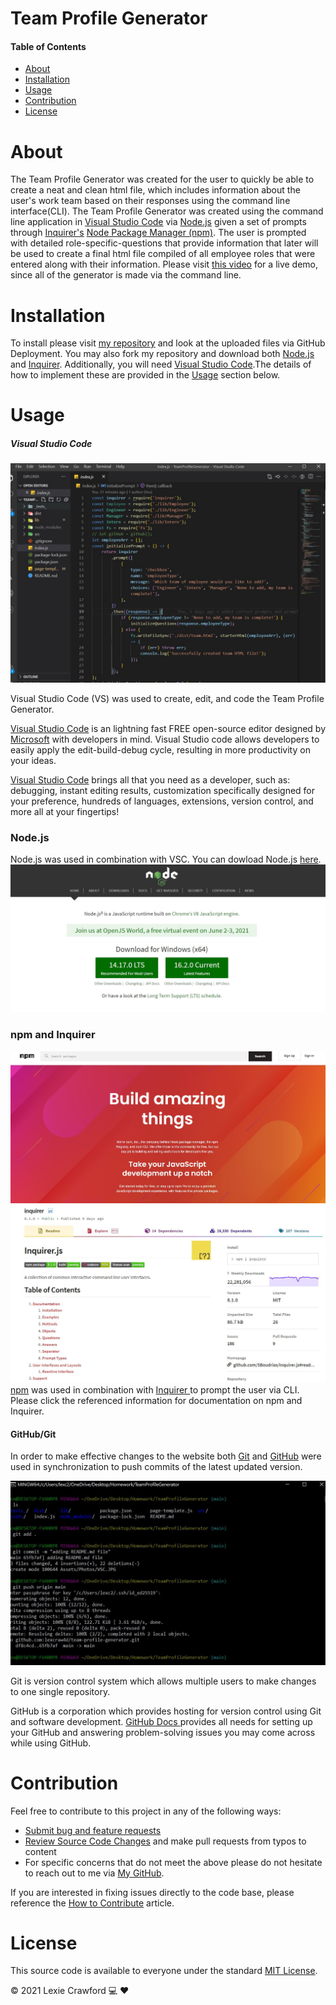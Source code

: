 # Team Profile Generator

#### Table of Contents

- [About](#About)
- [Installation](#Installation)
- [Usage](#Usage)
- [Contribution](#Contribution)
- [License](#License)

# About
The Team Profile Generator was created for the user to quickly be able to create a  neat and clean html file, which includes information about the user's work team based on their responses using the command line interface(CLI). The Team Profile Generator was created using the command line application in [Visual Studio Code](https://code.visualstudio.com/) via [Node.js](https://nodejs.org/en/) given a set of prompts through [Inquirer's](https://www.npmjs.com/package/inquirer) [Node Package Manager (npm)](https://www.npmjs.com/). The user is prompted with detailed role-specific-questions that provide information that later will be used to create a final html file compiled of all employee roles that were entered along with their information.
Please visit [this video](https://drive.google.com/file/d/1CzPWLf5dscZxKIJJqvdP-yWfrYn6Cyl9/view?usp=sharing) for a live demo, since all of the generator is made via the command line.

# Installation
To install please visit [my repository](https://github.com/lexcraw4d/team-profile-generator) and look at the uploaded files via GitHub Deployment. You may also fork my repository and download both [Node.js](https://nodejs.org/en/) and [Inquirer](https://www.npmjs.com/package/inquirer). Additionally, you will need [Visual Studio Code](https://code.visualstudio.com/).The details of how to implement these are provided in the [Usage](#Usage) section below.
# Usage
##### Visual Studio Code

![](Assets/Photos/VSC.JPG)

Visual Studio Code (VS) was used to create, edit, and code the Team Profile Generator.

[Visual Studio Code](https://code.visualstudio.com/) is an lightning fast FREE open-source editor designed by [Microsoft](https://www.microsoft.com/en-us/) with developers in mind. Visual Studio code allows developers to easily apply the edit-build-debug cycle, resulting in more productivity on your ideas.

[Visual Studio Code](https://code.visualstudio.com/) brings all that you need as a developer, such as: debugging, instant editing results, customization specifically designed for your preference, hundreds of languages, extensions, version control, and more all at your fingertips!

### Node.js
Node.js was used in combination with VSC. You can dowload Node.js [here](https://nodejs.org/en/).
![](Assets/Photos/nodejs.JPG)
### npm and Inquirer
![](Assets/Photos/npm.JPG)
![](Assets/Photos/Inquirer.JPG)
[npm](https://www.npmjs.com/package/inquirer) was used in combination with [Inquirer ](https://www.npmjs.com/package/inquirer) to prompt the user via CLI. Please click the referenced information for documentation on npm and Inquirer.

#### GitHub/Git

In order to make effective changes to the website both [Git](https://gitforwindows.org/) and [GitHub](https://github.com/) were used in synchronization to push commits of the latest updated version.

![](Assets/Photos/gitbash.JPG)

Git is version control system which allows multiple users to make changes to one single repository.

GitHub is a corporation which provides hosting for version control using Git and software development. [GitHub Docs ](https://docs.github.com/en/free-pro-team@latest/github/setting-up-and-managing-your-github-user-account/managing-user-account-settings) provides all needs for setting up your GitHub and answering problem-solving issues you may come across while using GitHub.

# Contribution

Feel free to contribute to this project in any of the following ways:

- [Submit bug and feature requests](https://github.com/lexcraw4d/team-profile-generator/issues)
- [Review Source Code Changes](https://github.com/lexcraw4d/team-profile-generator/pulls) and make pull requests from typos to content
- For specific concerns that do not meet the above please do not hesitate to reach out to me via [My GitHub](https://github.com/lexcraw4d).

If you are interested in fixing issues directly to the code base, please reference the [How to Contribute](https://github.com/microsoft/vscode/wiki/How-to-Contribute) article.

# License
This source code is available to everyone under the standard [MIT License](https://github.com/microsoft/vscode/blob/master/LICENSE.txt).

:copyright: 2021 Lexie Crawford :computer: :heart:
